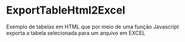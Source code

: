 # ExportTableHtml2Excel
Exemplo de tabelas em HTML que por meio de uma função Javascript exporta a tabela selecionada para um arquivo em EXCEL
